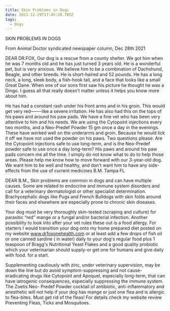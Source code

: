 ```yaml
---
title: Skin Problems in Dogs
date: 2021-12-29T17:45:28.785Z
tags:
  - Dogs
---
```

SKIN PROBLEMS IN DOGS


From Animal Doctor syndicated newspaper column, Dec 28th 2021

DEAR DR.FOX, Our dog is a rescue from a county shelter.  We got him when he was 7 months old and he has just turned 3 years old.  He is a wonderful pet, but is very anxious.  We believe him to be a combination of Dachshund, Beagle, and other breeds. He is short-haired and 52 pounds.  He has a long neck, a long, sleek body, a fish-hook tail, and a face that looks like a small Great Dane.  When one of our sons first saw his picture he thought he was a Dingo.  I guess all that really doesn’t matter unless it helps you know more about him. 

He has had a constant rash under his front arms and in his groin.  This would get very red——-like a severe irritation.  He has also had this on the tops of his paws and around his paw pads. 
We have a fine vet who has been very attentive to him and his needs.  We are using the Cytopoint injections every two months, and a Neo-Predef  Powder 15 gm once a day in the evenings.  These have worked well on the underarms and groin.  Because he would lick it off we have not used the powder on his paws. 
Two questions please:  Are the Cytopoint injections safe to use long-term, and is the Neo-Predef powder safe to use once a day long-term?
His paws and around his paw pads concern me all the time.  I simply do not know what to do to help those areas.  Please help me know how to move forward with our 3-year-old dog.  We want him to be well and healthy, and don’t want him to have any side-effects from the use of current medicines
B.M. Tampa FL


DEAR B.M., Skin problems are common in dogs and can have multiple causes. Some are related to endocrine and immune system disorders and call for a veterinary dermatologist or other specialist determination. Brachycephalic dogs like Pugs and French Bulldogs with skin folds around their faces and elsewhere are especially prone to chronic skin diseases.


Your dog must be very thoroughly skin-tested (scraping and culture) for parasitic “red” mange or a fungal and/or bacterial infection. Another possibility to look into after your vet rules these out is a food allergy. For starters I would transition your dog onto my home prepared diet posted on my website www.drfoxonehealth.com or at least add a few drops of fish oil or one canned sardine ( in water) daily to your dog's regular food plus 1 teaspoon of Bragg's Nutritional Yeast Flakes and a good quality probiotic which your veterinarian should supply-or get one for humans and give daily with food. for a start. 


Supplementing cautiously with zinc, under veterinary supervision, may be down the line but do avoid symptom-suppressing and not cause- eradicating drugs like Cytopoint and Apoquel, especially long-term, that can have iatrogenic consequences, especially suppressing the immune system. The Zoetis Neo- Predef Powder cocktail of antibiotic, anti-inflammatory and anesthetic will not help if your dog has mange or just one flea and is allergic to flea-bites. Must get rid of the fleas! For details check my website review Preventing Fleas, Ticks and Mosquitoes.
